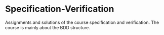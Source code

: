 # Specification-Verification
Assignments and solutions of the course specification and verification. The course is mainly about the BDD structure.

